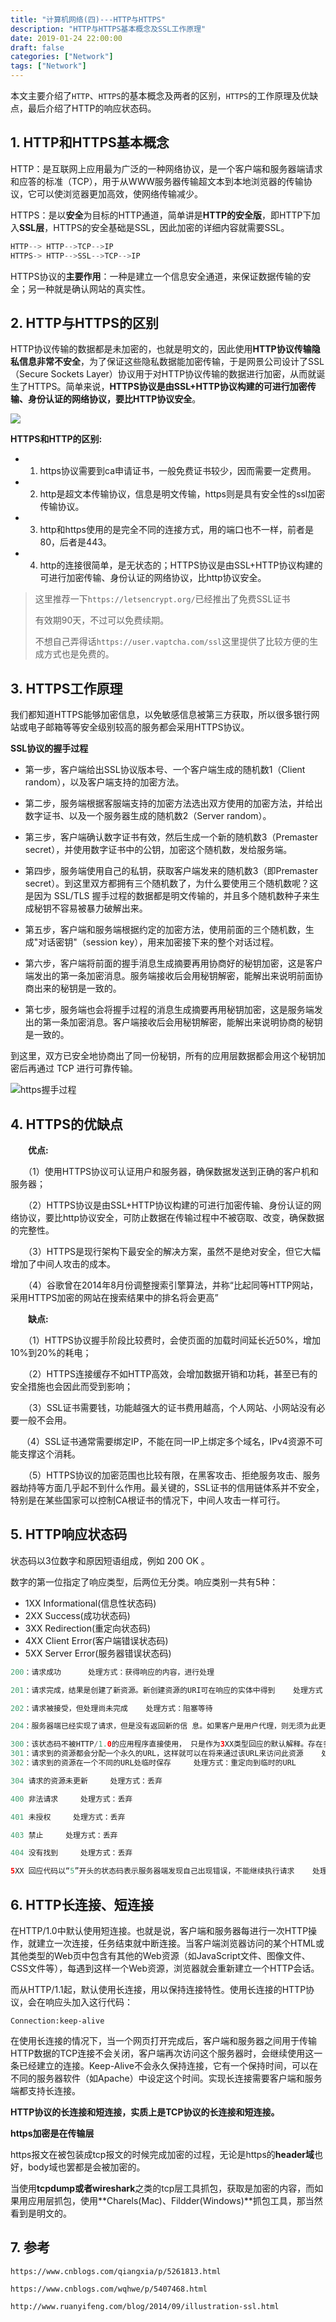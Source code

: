 ```yaml
---
title: "计算机网络(四)---HTTP与HTTPS"
description: "HTTP与HTTPS基本概念及SSL工作原理"
date: 2019-01-24 22:00:00
draft: false
categories: ["Network"]
tags: ["Network"]
---
```


本文主要介绍了`HTTP`、`HTTPS`的基本概念及两者的区别，`HTTPS`的工作原理及优缺点，最后介绍了HTTP的响应状态码。

<!--more-->

## 1. HTTP和HTTPS基本概念

HTTP：是互联网上应用最为广泛的一种网络协议，是一个客户端和服务器端请求和应答的标准（TCP），用于从WWW服务器传输超文本到本地浏览器的传输协议，它可以使浏览器更加高效，使网络传输减少。

HTTPS：是以**安全**为目标的HTTP通道，简单讲是**HTTP的安全版**，即HTTP下加入**SSL层**，HTTPS的安全基础是SSL，因此加密的详细内容就需要SSL。

```java
HTTP--> HTTP-->TCP-->IP
HTTPS-> HTTP-->SSL-->TCP-->IP
```

HTTPS协议的**主要作用**：一种是建立一个信息安全通道，来保证数据传输的安全；另一种就是确认网站的真实性。

## 2. HTTP与HTTPS的区别

HTTP协议传输的数据都是未加密的，也就是明文的，因此使用**HTTP协议传输隐私信息非常不安全**，为了保证这些隐私数据能加密传输，于是网景公司设计了SSL（Secure Sockets Layer）协议用于对HTTP协议传输的数据进行加密，从而就诞生了HTTPS。简单来说，**HTTPS协议是由SSL+HTTP协议构建的可进行加密传输、身份认证的网络协议，要比HTTP协议安全**。

![](https://github.com/barrypt/blog/raw/master/images/network/https-key-lvalue.jpg)

**HTTPS和HTTP的区别:**

* 1) https协议需要到ca申请证书，一般免费证书较少，因而需要一定费用。

* 2) http是超文本传输协议，信息是明文传输，https则是具有安全性的ssl加密传输协议。

* 3) http和https使用的是完全不同的连接方式，用的端口也不一样，前者是80，后者是443。

* 4) http的连接很简单，是无状态的；HTTPS协议是由SSL+HTTP协议构建的可进行加密传输、身份认证的网络协议，比http协议安全。

> 这里推荐一下`https://letsencrypt.org/`已经推出了免费SSL证书
>
> 有效期90天，不过可以免费续期。
>
> 不想自己弄得话`https://user.vaptcha.com/ssl`这里提供了比较方便的生成方式也是免费的。

## 3. HTTPS工作原理

我们都知道HTTPS能够加密信息，以免敏感信息被第三方获取，所以很多银行网站或电子邮箱等等安全级别较高的服务都会采用HTTPS协议。

**SSL协议的握手过程**

* 第一步，客户端给出SSL协议版本号、一个客户端生成的随机数1（Client random），以及客户端支持的加密方法。

* 第二步，服务端根据客服端支持的加密方法选出双方使用的加密方法，并给出数字证书、以及一个服务器生成的随机数2（Server random）。

* 第三步，客户端确认数字证书有效，然后生成一个新的随机数3（Premaster secret），并使用数字证书中的公钥，加密这个随机数，发给服务端。

* 第四步，服务端使用自己的私钥，获取客户端发来的随机数3（即Premaster secret）。到这里双方都拥有三个随机数了，为什么要使用三个随机数呢？这是因为 SSL/TLS 握手过程的数据都是明文传输的，并且多个随机数种子来生成秘钥不容易被暴力破解出来。 

* 第五步，客户端和服务端根据约定的加密方法，使用前面的三个随机数，生成"对话密钥"（session key），用来加密接下来的整个对话过程。

* 第六步，客户端将前面的握手消息生成摘要再用协商好的秘钥加密，这是客户端发出的第一条加密消息。服务端接收后会用秘钥解密，能解出来说明前面协商出来的秘钥是一致的。 

* 第七步，服务端也会将握手过程的消息生成摘要再用秘钥加密，这是服务端发出的第一条加密消息。客户端接收后会用秘钥解密，能解出来说明协商的秘钥是一致的。 

到这里，双方已安全地协商出了同一份秘钥，所有的应用层数据都会用这个秘钥加密后再通过 TCP 进行可靠传输。 

  ![https握手过程](https://github.com/barrypt/blog/raw/master/images/network/https-ssl-connection.png)

## 4. HTTPS的优缺点

　　**优点:**

　　（1）使用HTTPS协议可认证用户和服务器，确保数据发送到正确的客户机和服务器；

　　（2）HTTPS协议是由SSL+HTTP协议构建的可进行加密传输、身份认证的网络协议，要比http协议安全，可防止数据在传输过程中不被窃取、改变，确保数据的完整性。

　　（3）HTTPS是现行架构下最安全的解决方案，虽然不是绝对安全，但它大幅增加了中间人攻击的成本。

　　（4）谷歌曾在2014年8月份调整搜索引擎算法，并称“比起同等HTTP网站，采用HTTPS加密的网站在搜索结果中的排名将会更高”

　　**缺点:**

　　（1）HTTPS协议握手阶段比较费时，会使页面的加载时间延长近50%，增加10%到20%的耗电；

　　（2）HTTPS连接缓存不如HTTP高效，会增加数据开销和功耗，甚至已有的安全措施也会因此而受到影响；

　　（3）SSL证书需要钱，功能越强大的证书费用越高，个人网站、小网站没有必要一般不会用。

　   （4）SSL证书通常需要绑定IP，不能在同一IP上绑定多个域名，IPv4资源不可能支撑这个消耗。

　　（5）HTTPS协议的加密范围也比较有限，在黑客攻击、拒绝服务攻击、服务器劫持等方面几乎起不到什么作用。最关键的，SSL证书的信用链体系并不安全，特别是在某些国家可以控制CA根证书的情况下，中间人攻击一样可行。

## 5. HTTP响应状态码

状态码以3位数字和原因短语组成，例如 200 OK 。

数字的第一位指定了响应类型，后两位无分类。响应类别一共有5种：

- 1XX Informational(信息性状态码)
- 2XX Success(成功状态码)
- 3XX Redirection(重定向状态码)
- 4XX Client Error(客户端错误状态码)
- 5XX Server Error(服务器错误状态码)

```java
200：请求成功      处理方式：获得响应的内容，进行处理 

201：请求完成，结果是创建了新资源。新创建资源的URI可在响应的实体中得到    处理方式：爬虫中不会遇到 

202：请求被接受，但处理尚未完成    处理方式：阻塞等待 

204：服务器端已经实现了请求，但是没有返回新的信 息。如果客户是用户代理，则无须为此更新自身的文档视图。    处理方式：丢弃

300：该状态码不被HTTP/1.0的应用程序直接使用， 只是作为3XX类型回应的默认解释。存在多个可用的被请求资源。    处理方式：若程序中能够处理，则进行进一步处理，如果程序中不能处理，则丢弃
301：请求到的资源都会分配一个永久的URL，这样就可以在将来通过该URL来访问此资源    处理方式：重定向到分配的URL
302：请求到的资源在一个不同的URL处临时保存     处理方式：重定向到临时的URL 

304 请求的资源未更新     处理方式：丢弃 

400 非法请求     处理方式：丢弃 

401 未授权     处理方式：丢弃 

403 禁止     处理方式：丢弃 

404 没有找到     处理方式：丢弃 

5XX 回应代码以“5”开头的状态码表示服务器端发现自己出现错误，不能继续执行请求    处理方式：丢弃
```

## 6. HTTP长连接、短连接

在HTTP/1.0中默认使用短连接。也就是说，客户端和服务器每进行一次HTTP操作，就建立一次连接，任务结束就中断连接。当客户端浏览器访问的某个HTML或其他类型的Web页中包含有其他的Web资源（如JavaScript文件、图像文件、CSS文件等），每遇到这样一个Web资源，浏览器就会重新建立一个HTTP会话。

而从HTTP/1.1起，默认使用长连接，用以保持连接特性。使用长连接的HTTP协议，会在响应头加入这行代码：

```
Connection:keep-alive
```

在使用长连接的情况下，当一个网页打开完成后，客户端和服务器之间用于传输HTTP数据的TCP连接不会关闭，客户端再次访问这个服务器时，会继续使用这一条已经建立的连接。Keep-Alive不会永久保持连接，它有一个保持时间，可以在不同的服务器软件（如Apache）中设定这个时间。实现长连接需要客户端和服务端都支持长连接。

**HTTP协议的长连接和短连接，实质上是TCP协议的长连接和短连接。**

**https加密是在传输层** 

https报文在被包装成tcp报文的时候完成加密的过程，无论是https的**header域**也好，body域也罢都是会被加密的。

当使用**tcpdump或者wireshark**之类的tcp层工具抓包，获取是加密的内容，而如果用应用层抓包，使用**Charels(Mac)、Fildder(Windows)**抓包工具，那当然看到是明文的。

## 7. 参考

`https://www.cnblogs.com/qiangxia/p/5261813.html`

`https://www.cnblogs.com/wqhwe/p/5407468.html`

`http://www.ruanyifeng.com/blog/2014/09/illustration-ssl.html`